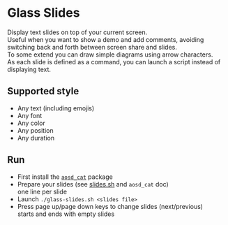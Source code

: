 # Glass Slides
Display text slides on top of your current screen.  
Useful when you want to show a demo and add comments, avoiding switching back and forth between screen share and slides.  
To some extend you can draw simple diagrams using arrow characters.  
As each slide is defined as a command, you can launch a script instead of displaying text.  

## Supported style
- Any text (including emojis)
- Any font
- Any color
- Any position
- Any duration

## Run
- First install the [`aosd_cat`](https://manpages.ubuntu.com/manpages/focal/man1/aosd_cat.1.html) package
- Prepare your slides (see [slides.sh](slides.sh) and `aosd_cat` doc)  
  one line per slide
- Launch `./glass-slides.sh <slides file>`
- Press page up/page down keys to change slides (next/previous)  
  starts and ends with empty slides
